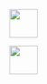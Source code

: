 <a href=./README.md><img src="../img/back.jpg" width="50" height="50" /></a>



<a href=./README.md><img src="../img/back.jpg" width="50" height="50" /></a>